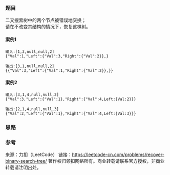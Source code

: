 ### 题目
二叉搜索树中的两个节点被错误地交换；  
请在不改变其结构的情况下，恢复这棵树。

#### 案例1
```
输入:[1,3,null,null,2]
{"Val":1,"Left":{"Val":3,"Right":{"Val":2}},}

输出:[3,1,null,null,2] 
{{"Val":3,"Left":{"Val":1,"Right":{"Val":2}},}}
```


#### 案例2
```
输入:[3,1,4,null,null,2]
{"Val":3,"Left":{"Val":1},"Right":{"Val":4,Left:{Val:2}}}

输出:[2,1,4,null,null,3] 
{"Val":2,"Left":{"Val":1},"Right":{"Val":4,Left:{Val:3}}}
```

### 思路


### 参考
来源：力扣（LeetCode）
链接：https://leetcode-cn.com/problems/recover-binary-search-tree/
著作权归领扣网络所有。商业转载请联系官方授权，非商业转载请注明出处。

